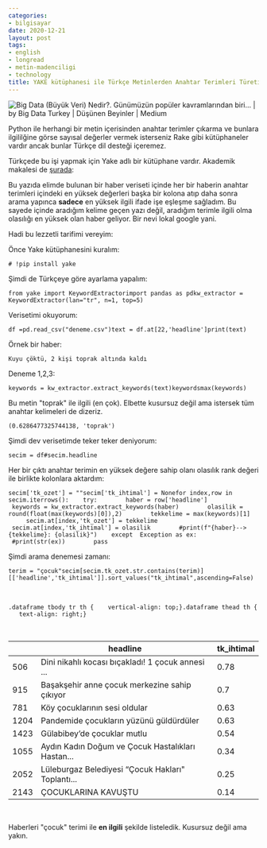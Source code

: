 ```yaml
---
categories:
- bilgisayar
date: 2020-12-21
layout: post
tags:
- english
- longread
- metin-madenciligi
- technology
title: YAKE kütüphanesi ile Türkçe Metinlerden Anahtar Terimleri Türetin
---
```


![Big Data (Büyük Veri) Nedir?. Günümüzün popüler kavramlarından biri… | by Big  Data Turkey | Düşünen Beyinler | Medium](/images/0*4hO1nX2M9wazKcP_)

Python ile herhangi bir metin içerisinden anahtar terimler çıkarma ve bunlara ilgililğine görse sayısal değerler vermek isterseniz Rake gibi kütüphaneler vardır ancak bunlar Türkçe dil desteği içeremez.

Türkçede bu işi yapmak için Yake adlı bir kütüphane vardır. Akademik makalesi de [şurada](https://www.sciencedirect.com/science/article/abs/pii/S0020025519308588?casa_token=NZfi-GmbK1gAAAAA:WC5tKprHpm5fy2askOGZsc_sFyqklbjNqUGrb7ipJZLTwgzqlPem_tqDDjy_rL_u44w2X_VVkkQ):

Bu yazıda elimde bulunan bir haber veriseti içinde her bir haberin anahtar terimleri içindeki en yüksek değerleri başka bir kolona atıp daha sonra arama yapınca **sadece** en yüksek ilgili ifade işe eşleşme sağladım. Bu sayede içinde aradığım kelime geçen yazı değil, aradığım terimle ilgili olma olasılığı en yüksek olan haber geliyor. Bir nevi lokal google yani.

Hadi bu lezzetli tarifimi vereyim:

Önce Yake kütüphanesini kuralım:

```
# !pip install yake
```

Şimdi de Türkçeye göre ayarlama yapalım:

```
from yake import KeywordExtractorimport pandas as pdkw_extractor = KeywordExtractor(lan="tr", n=1, top=5)
```

Verisetimi okuyorum:

```
df =pd.read_csv("deneme.csv")text = df.at[22,'headline']print(text)
```

Örnek bir haber:

```
Kuyu çöktü, 2 kişi toprak altında kaldı
```

Deneme 1,2,3:

```
keywords = kw_extractor.extract_keywords(text)keywordsmax(keywords)
```

Bu metin "toprak" ile ilgili (en çok). Elbette kusursuz değil ama istersek tüm anahtar kelimeleri de dizeriz.

```
(0.6286477325744138, 'toprak')
```

Şimdi dev verisetimde teker teker deniyorum:

```
secim = df#secim.headline
```

Her bir çıktı anahtar terimin en yüksek değere sahip olanı olasılık rank değeri ile birlikte kolonlara aktardım:

```
secim['tk_ozet'] = ""secim['tk_ihtimal'] = Nonefor index,row in secim.iterrows():    try:        haber = row['headline']        keywords = kw_extractor.extract_keywords(haber)        olasilik = round(float(max(keywords)[0]),2)        tekkelime = max(keywords)[1]        secim.at[index,'tk_ozet'] = tekkelime        secim.at[index,'tk_ihtimal'] = olasilik        #print(f"{haber}--> {tekkelime}: {olasilik}")    except  Exception as ex:        #print(str(ex))        pass
```

Şimdi arama denemesi zamanı:

```
terim = "çocuk"secim[secim.tk_ozet.str.contains(terim)][['headline','tk_ihtimal']].sort_values("tk_ihtimal",ascending=False)
```

​​

```
.dataframe tbody tr th {    vertical-align: top;}​.dataframe thead th {    text-align: right;}
```

</style>​

|  | headline | tk\_ihtimal |
| --- | --- | --- |
| 506 | Dini nikahlı kocası bıçakladı! 1 çocuk annesi ... | 0.78 |
| 915 | Başakşehir anne çocuk merkezine sahip çıkıyor | 0.7 |
| 781 | Köy çocuklarının sesi oldular | 0.63 |
| 1204 | Pandemide çocukların yüzünü güldürdüler | 0.63 |
| 1423 | Gülabibey’de çocuklar mutlu | 0.54 |
| 1055 | Aydın Kadın Doğum ve Çocuk Hastalıkları Hastan... | 0.34 |
| 2052 | Lüleburgaz Belediyesi “Çocuk Hakları" Toplantı... | 0.25 |
| 2143 | ÇOCUKLARINA KAVUŞTU | 0.14 |

​

</div>

Haberleri "çocuk" terimi ile **en ilgili** şekilde listeledik. Kusursuz değil ama yakın.
